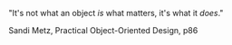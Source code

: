 "It's not what an object _is_ what matters, it's what it _does_."

Sandi Metz, Practical Object-Oriented Design, p86